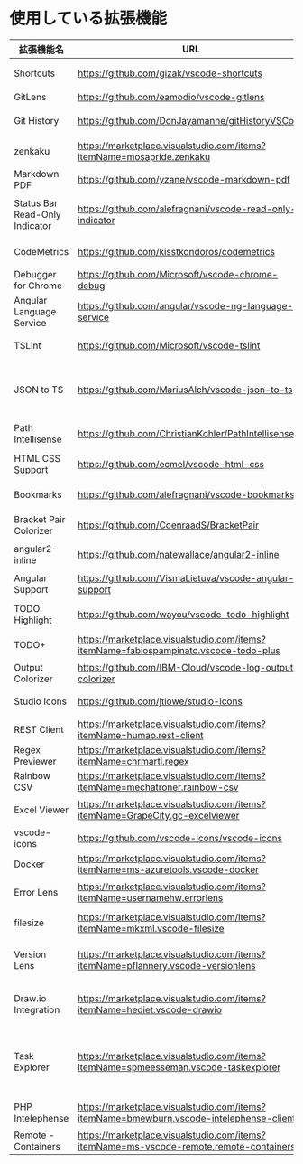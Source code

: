 # 使用している拡張機能  

| 拡張機能名 | URL | 概要 |
----|----|---- 
| Shortcuts | https://github.com/gizak/vscode-shortcuts | ステータスバーにショートカットボタン追加 |
| GitLens | https://github.com/eamodio/vscode-gitlens | CodeLensのGit版 |
| Git History | https://github.com/DonJayamanne/gitHistoryVSCode | Gitのコミット履歴が一覧で見える |
| zenkaku | https://marketplace.visualstudio.com/items?itemName=mosapride.zenkaku | 邪悪な全角スペースを強調表示してくれる |
| Markdown PDF | https://github.com/yzane/vscode-markdown-pdf  | マークダウンをPDF化 |
| Status Bar Read-Only Indicator | https://github.com/alefragnani/vscode-read-only-indicator | ファイルが読み取り専用かどうかをステータスバーに表示 |
| CodeMetrics | https://github.com/kisstkondoros/codemetrics | コードの複雑度を見える化 |
| Debugger for Chrome | https://github.com/Microsoft/vscode-chrome-debug | Chromeデバッガと連携 |
| Angular Language Service | https://github.com/angular/vscode-ng-language-service | Angular開発サポート |
| TSLint | https://github.com/Microsoft/vscode-tslint | TSLintの警告をエディタ上でチェック |
| JSON to TS | https://github.com/MariusAlch/vscode-json-to-ts | JSON形式のデータをTypeScriptのインターフェースに変換します。 |
| Path Intellisense | https://github.com/ChristianKohler/PathIntellisense | ファイルパスの入力補間 |
| HTML CSS Support | https://github.com/ecmel/vscode-html-css | スタイルシートの入力補間等 |
| Bookmarks | https://github.com/alefragnani/vscode-bookmarks | ブックマークを追加・ジャンプできる |
| Bracket Pair Colorizer | https://github.com/CoenraadS/BracketPair | 括弧の色をネスト単位で変える |
| angular2-inline | https://github.com/natewallace/angular2-inline | @Component.template内のHTMLをハイライト |
| Angular Support | https://github.com/VismaLietuva/vscode-angular-support | templateUrl、styleUrls から定義に飛べる。 |
| TODO Highlight | https://github.com/wayou/vscode-todo-highlight | コメントの「TODO」が強調表示される。 |
| TODO+ | https://marketplace.visualstudio.com/items?itemName=fabiospampinato.vscode-todo-plus | TODOのサイドバーが表示 |
| Output Colorizer | https://github.com/IBM-Cloud/vscode-log-output-colorizer | OUTPUTに色がつく。 |
| Studio Icons | https://github.com/jtlowe/studio-icons | Visual Studio 風アイコン |
| REST Client | https://marketplace.visualstudio.com/items?itemName=humao.rest-client | REST通信 |
| Regex Previewer | https://marketplace.visualstudio.com/items?itemName=chrmarti.regex | 正規表現デバッグ用 |
| Rainbow CSV | https://marketplace.visualstudio.com/items?itemName=mechatroner.rainbow-csv | CSVハイライト |
| Excel Viewer | https://marketplace.visualstudio.com/items?itemName=GrapeCity.gc-excelviewer | Excel or CSV ファイルをハイライト表示 |
| vscode-icons | https://github.com/vscode-icons/vscode-icons  | アイコンセット |
| Docker | https://marketplace.visualstudio.com/items?itemName=ms-azuretools.vscode-docker | Docker関連便利ツール |
| Error Lens | https://marketplace.visualstudio.com/items?itemName=usernamehw.errorlens | 警告・エラーをエディタ上にアイコン表示 |
| filesize | https://marketplace.visualstudio.com/items?itemName=mkxml.vscode-filesize  | ステータスバーにファイルサイズ表示 |
| Version Lens | https://marketplace.visualstudio.com/items?itemName=pflannery.vscode-versionlens  | package.jsonに各パッケージの最新バージョンを表示 |
| Draw.io Integration | https://marketplace.visualstudio.com/items?itemName=hediet.vscode-drawio | Draw.io の機能が使えます。フローチャートや構成図作成など |
| Task Explorer | https://marketplace.visualstudio.com/items?itemName=spmeesseman.vscode-taskexplorer | VSCodeで登録したタスクを一覧表示・実行・中断できます。NPMスクリプト以外でも対応可能です。 |
| PHP Intelephense | https://marketplace.visualstudio.com/items?itemName=bmewburn.vscode-intelephense-client |PHP用のインテリセンス拡張 |
| Remote - Containers | https://marketplace.visualstudio.com/items?itemName=ms-vscode-remote.remote-containers | Docker上で開発 |

  
